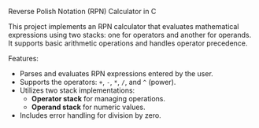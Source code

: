Reverse Polish Notation (RPN) Calculator in C

This project implements an RPN calculator that evaluates mathematical expressions using two stacks: one for operators and another for operands. It supports basic arithmetic operations and handles operator precedence.

Features:
- Parses and evaluates RPN expressions entered by the user.
- Supports the operators: `+`, `-`, `*`, `/`, and `^` (power).
- Utilizes two stack implementations:
  - **Operator stack** for managing operations.
  - **Operand stack** for numeric values.
- Includes error handling for division by zero.
